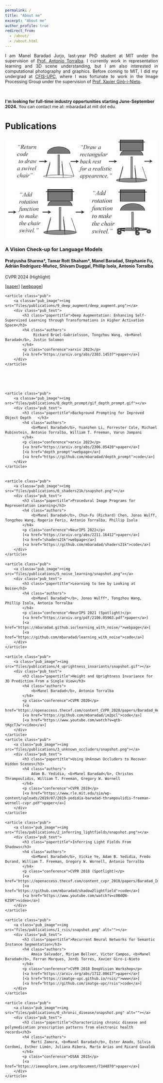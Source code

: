 ```yaml
---
permalink: /
title: "About me"
excerpt: "About me"
author_profile: true
redirect_from: 
  - /about/
  - /about.html
---
```


<div class="intro">
<p align="justify">
I am Manel Baradad Jurjo, last-year PhD student at MIT under the supervision of 
<a href="http://web.mit.edu/torralba/www/">Prof. Antonio Torralba</a>.
I currently work in representation learning and 3D scene understanding, but I am also interested in computational photography and graphics.
Before coming to MIT, I did my undergrad at <a href="https://cfis.upc.edu/en">CFIS-UPC</a>, where I was 
fortunate to work in the Image Processing Group under the supervision of 
<a href="https://imatge.upc.edu/web/people/xavier-giro">Prof. Xavier Giró-i-Nieto</a>.

<br><br>
<b>I'm looking for full-time industry opportunities starting June-September 2024.</b> You can contact me at: mbaradad at mit dot edu.

</p>
</div>

<div><h1>Publications</h1></div>
<div id="publications">
    <article class="pub">
        <a classa="pub_image"><img src="files/publications/10_vision_checkup/vision_checkup.png"></a>
        <div class="pub_text">
            <h3 class="papertitle">A Vision Check-up for Language Models</h3>
            <h4 class="authors">
                 Pratyusha Sharma*, Tamar Rott Shaham*, <b>Manel Baradad</b>, Stephanie Fu, Adrián Rodríguez-Muñoz, Shivam Duggal, Phillip Isola, Antonio Torralba 
            </h4>
            <p class="conference">CVPR 2024 (Highlight)</p>
            [<a href="https://arxiv.org/abs/2401.01862">paper</a>]
            [<a href="https://vision-checkup.csail.mit.edu">webpage</a>]
        </div>
    </article>

    <article class="pub">
        <a classa="pub_image"><img src="files/publications/9_deep_augment/deep_augment.png"></a>
        <div class="pub_text">
            <h3 class="papertitle">Deep Augmentation: Enhancing Self-Supervised Learning through Transformations in Higher Activation Space</h3>
            <h4 class="authors">
                 Rickard Brüel-Gabrielsson, Tongzhou Wang, <b>Manel Baradad</b>, Justin Solomon
            </h4>
            <p class="conference">arxiv 2023</p>
            [<a href="https://arxiv.org/abs/2303.14537">paper</a>]
        </div>
    </article>





    <article class="pub">
        <a classa="pub_image"><img src="files/publications/8_depth_prompt/gif_depth_prompt.gif"></a>
        <div class="pub_text">
            <h3 class="papertitle">Background Prompting for Improved Object Depth 	</h3>
            <h4 class="authors">
                <b>Manel Baradad</b>, Yuanzhen Li, Forrester Cole, Michael Rubinstein, Antonio Torralba, William T. Freeman, Varun Jampani
            </h4>
            <p class="conference">arxiv 2023</p>
            [<a href="https://arxiv.org/abs/2306.05428">paper</a>]
            [<a href="depth_prompt">webpage</a>]
            [<a href="https://github.com/mbaradad/depth_prompt">code</a>]
        </div>
    </article>


    <article class="pub">
        <a classa="pub_image"><img src="files/publications/6_shaders21k/snapshot.png"></a>
        <div class="pub_text">
            <h3 class="papertitle">Procedural Image Programs for Representation Learning</h3>
            <h4 class="authors">
                <b>Manel Baradad</b>, Chun-Fu (Richard) Chen, Jonas Wulff, Tongzhou Wang, Rogerio Feris, Antonio Torralba, Phillip Isola
            </h4>
            <p class="conference">NeurIPS 2022</p>
            [<a href="https://arxiv.org/abs/2211.16412">paper</a>]
            [<a href="shaders21k">webpage</a>]
            [<a href="https://github.com/mbaradad/shaders21k">code</a>]
        </div>
    </article>

    <article class="pub">
        <a classa="pub_image"><img src="files/publications/5_noise_learning/snapshot.png"></a>
        <div class="pub_text">
            <h3 class="papertitle">Learning to See by Looking at Noise</h3>
            <h4 class="authors">
                <b>Manel Baradad*</b>, Jonas Wulff*, Tongzhou Wang, Phillip Isola, Antonio Torralba
            </h4>
            <p class="conference">NeurIPS 2021 (Spotlight)</p>
            [<a href="https://arxiv.org/pdf/2106.05963.pdf">paper</a>]
            [<a href="https://mbaradad.github.io/learning_with_noise/">webpage</a>]
            [<a href="https://github.com/mbaradad/learning_with_noise">code</a>]
        </div>
    </article>

    <article class="pub">
        <a class="pub_image"><img src="files/publications/4_uprightness_invariants/snapshot.gif"></a>
        <div class="pub_text">
            <h3 class="papertitle">Height and Uprightness Invariance for 3D Prediction From a Single View</h3>
            <h4 class="authors">
                <b>Manel Baradad</b>, Antonio Torralba
            </h4>
            <p class="conference">CVPR 2020</p>
            [<a href="https://openaccess.thecvf.com/content_CVPR_2020/papers/Baradad_Height_and_Uprightness_Invariance_for_3D_Prediction_From_a_Single_CVPR_2020_paper.pdf">paper</a>]
            [<a href="https://github.com/mbaradad/im2pcl">code</a>]
            [<a href="https://www.youtube.com/watch?v=qtb-tKgcTJw">video</a>]
        </div>
    </article>
	<article class="pub">
		<a class="pub_image"><img src="files/publications/3_unknown_occluders/snapshot.png"></a>
		<div class="pub_text">
			<h3 class="papertitle">Using Unknown Occluders to Recover Hidden Scenes</h3>
		    <h4 class="authors"> 
                Adam B. Yedidia, <b>Manel Baradad</b>, Christos Thrampoulidis, William T. Freeman, Gregory W. Wornell
			</h4>
            <p class="conference">CVPR 2019</p>
			[<a href="https://www.rle.mit.edu/sia/wp-content/uploads/2019/07/2019-yedidia-baradad-thrampoulidis-freeman-wornell-cvpr.pdf">paper</a>]
		</div>
	</article>
	
	<article class="pub">
		<a class="pub_image"><img src="files/publications/2_inferring_lightfields/snapshot.png"></a>
		<div class="pub_text">
			<h3 class="papertitle">Inferring Light Fields From Shadows</h3>
		    <h4 class="authors"> 
                <b>Manel Baradad</b>, Vickie Ye, Adam B. Yedidia, Fredo Durand, William T. Freeman, Gregory W. Wornell, Antonio Torralba
			</h4>
            <p class="conference">CVPR 2018 (Spotlight)</p>
			[<a href="https://openaccess.thecvf.com/content_cvpr_2018/papers/Baradad_Inferring_Light_Fields_CVPR_2018_paper.pdf">paper</a>]
			[<a href="https://github.com/mbaradad/shadow2lightfield">code</a>]
            [<a href="https://www.youtube.com/watch?v=c0BdQN-KZSM">video</a>]
		</div>
	</article>
	
    <article class="pub">
		<a class="pub_image"><img src="files/publications/1_rsis/snapshot.png" alt=""></a>
		<div class="pub_text">
			<h3 class="papertitle">Recurrent Neural Networks for Semantic Instance Segmentation</h3>
		    <h4 class="authors"> 
                Amaia Salvador, Miriam Bellver, Victor Campos, <b>Manel Baradad</b>, Ferran Marques, Jordi Torres, Xavier Giro-i-Nieto
			</h4>
            <p class="conference">CVPR 2018 DeepVision Workshop</p>
			[<a href="https://arxiv.org/abs/1712.00617">paper</a>]
			[<a href="https://imatge-upc.github.io/rsis/">www</a>]
			[<a href="https://github.com/imatge-upc/rsis">code</a>]
		</div>
	</article>
	
    <article class="pub">
		<a class="pub_image"><img src="files/publications/0_chronic_disease/snapshot.png" alt=""></a>
		<div class="pub_text">
			<h3 class="papertitle">Characterizing chronic disease and polymedication prescription patterns from electronic health records</h3>
		    <h4 class="authors"> 
                Martí Zamora, <b>Manel Baradad</b>, Ester Amado, Silvia Cordomí, Esther Limón, Juliana Ribera, Marta Arias and Ricard Gavaldà
			</h4>
            <p class="conference">DSAA 2015</p>
			[<a href="https://ieeexplore.ieee.org/document/7344870">paper</a>]
		</div>
	</article>
	
</div>


